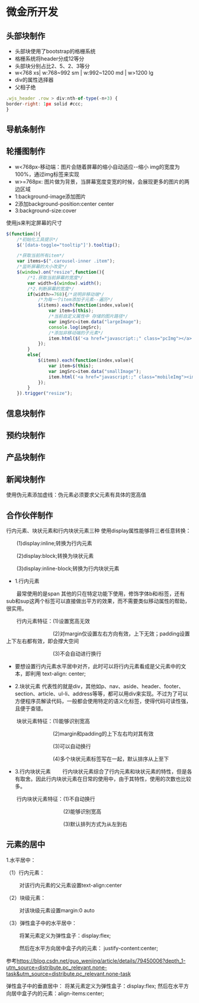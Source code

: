 # 微金所开发

## 头部块制作

- 头部块使用了bootstrap的格栅系统
- 格栅系统将header分成12等分
- 头部块分别占比2、5、2、3等分
- w<768 xs| w:768~992 sm | w:992~1200 md | w>1200 lg
- div的属性选择器
- 父相子绝

```js
.wjs_header .row > div:nth-of-type(-n+3) {
border-right: 1px solid #ccc;
}
```

## 导航条制作

## 轮播图制作

- w<768px-移动端：图片会随着屏幕的缩小自动适应--缩小 img的宽度为100%，通过img标签来实现
- w>=768px: 图片做为背景，当屏幕宽度变宽的时候，会展现更多的图片的两边区域
- 1:background-image添加图片
- 2添加background-position:center center
- 3:background-size:cover

使用js来判定屏幕的尺寸

```js
$(function(){
    /*初始化工具提示*/
    $('[data-toggle="tooltip"]').tooltip();

    /*获取当前所有item*/
    var items=$(".carousel-inner .item");
    /*监听屏幕的大小改变*/
    $(window).on("resize",function(){
        /*1.获取当前屏幕的宽度*/
        var width=$(window).width();
        /*2.判断屏幕的宽度*/
        if(width>=768){/*说明非移动端*/
            /*为每一个item添加子元素--遍历*/
            $(items).each(function(index,value){
                var item=$(this);
                /*当前自定义属性中 存储的图片路径*/
                var imgSrc=item.data("largeImage");
                console.log(imgSrc);
                /*添加非移动端的子元素*/
                item.html($('<a href="javascript:;" class="pcImg"></a>').css("backgroundImage","url('"+imgSrc+"')"));
            });
        }
        else{
            $(items).each(function(index,value){
                var item=$(this);
                var imgSrc=item.data("smallImage");
                item.html('<a href="javascript:;" class="mobileImg"><img src="'+imgSrc+'" alt="..."></a>');
            });
        }
    }).trigger("resize");
```
  
## 信息块制作

## 预约块制作

## 产品块制作

## 新闻块制作

使用伪元素添加虚线：伪元素必须要求父元素有具体的宽高值

## 合作伙伴制作

行内元素、块状元素和行内块状元素三种
使用display属性能够将三者任意转换：

　　(1)display:inline;转换为行内元素

　　(2)display:block;转换为块状元素

　　(3)display:inline-block;转换为行内块状元素

- 1.行内元素

　　最常使用的是span
其他的只在特定功能下使用，修饰字体b和i标签，还有sub和sup这两个标签可以直接做出平方的效果，而不需要类似移动属性的帮助，很实用。

　　行内元素特征：(1)设置宽高无效

　　　　　　　　　(2)对margin仅设置左右方向有效，上下无效；padding设置上下左右都有效，即会撑大空间

　　　　　　　　　(3)不会自动进行换行

* 要想设置行内元素水平居中对齐，此时可以将行内元素看成是父元素中的文本，即利用 text-align: center;

- 2.块状元素
  代表性的就是div，其他如p、nav、aside、header、footer、section、article、ul-li、address等等，都可以用div来实现。不过为了可以方便程序员解读代码，一般都会使用特定的语义化标签，使得代码可读性强，且便于查错。

　　块状元素特征：(1)能够识别宽高

　　　　　　　　　(2)margin和padding的上下左右均对其有效

　　　　　　　　　(3)可以自动换行

　　　　　　　　　(4)多个块状元素标签写在一起，默认排序从上至下

- 3.行内块状元素
　　行内块状元素综合了行内元素和块状元素的特性，但是各有取舍。因此行内块状元素在日常的使用中，由于其特性，使用的次数也比较多。

　　行内块状元素特征：(1)不自动换行

　　　　　　　　　　　(2)能够识别宽高

　　　　　　　　　　　(3)默认排列方式为从左到右

## 元素的居中

1.水平居中：

（1）行内元素：

         对该行内元素的父元素设置text-align:center

（2）块级元素：

         对该块级元素设置margin:0 auto

（3）弹性盒子中的水平居中：

         将某元素定义为弹性盒子：display:flex;

         然后在水平方向居中盒子内的元素：      justify-content:center;


参考<https://blog.csdn.net/guo_wenjing/article/details/79450006?depth_1-utm_source=distribute.pc_relevant.none-task&utm_source=distribute.pc_relevant.none-task>

弹性盒子中的垂直居中：
        将某元素定义为弹性盒子：display:flex;
然后在水平方向居中盒子内的元素：align-items:center;


